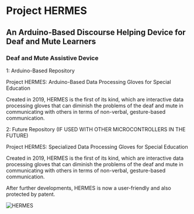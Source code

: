 # Project HERMES
## An Arduino-Based Discourse Helping Device for Deaf and Mute Learners
### Deaf and Mute Assistive Device

1: Arduino-Based Repository

Project HERMES: Arduino-Based Data Processing Gloves for Special Education

Created in 2019, HERMES is the first of its kind, which are interactive data processing gloves that can diminish the problems of the deaf and mute in communicating with others in terms of non-verbal, gesture-based communication.

2: Future Repository (IF USED WITH OTHER MICROCONTROLLERS IN THE FUTURE)

Project HERMES: Specialized Data Processing Gloves for Special Education

Created in 2019, HERMES is the first of its kind, which are interactive data processing gloves that can diminish the problems of the deaf and mute in communicating with others in terms of non-verbal, gesture-based communication.

After further developments, HERMES is now a user-friendly and also protected by patent.

![HERMES](https://ibb.co/V27qDxP)
